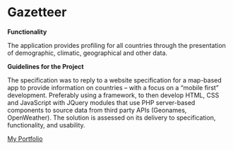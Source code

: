 # Gazetteer
<p align="center">

</p>

**Functionality**

The application provides profiling for all countries through the presentation of demographic, climatic, geographical and other data.

**Guidelines for the Project**

The specification was to reply to a website specification for a map-based app to provide information on countries – with a focus on a “mobile first” development. Preferably using a framework, to then develop HTML, CSS and JavaScript with JQuery modules that use PHP server-based components to source data from third party APIs (Geonames, OpenWeather). The solution is assessed on its delivery to specification, functionality, and usability.


[My Portfolio](https://swoszowski.net/)
